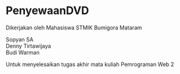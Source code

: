 PenyewaanDVD
============
Dikerjakan oleh Mahasiswa STMIK Bumigora Mataram

Sopyan SA <br/>
Denny Tirtawijaya<br/>
Budi Warman <br/>

Untuk menyelesaikan tugas akhir mata kuliah Pemrograman Web 2
